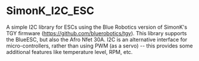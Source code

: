 # SimonK_I2C_ESC
A simple I2C library for ESCs using the Blue Robotics version of SimonK's TGY firmware (https://github.com/bluerobotics/tgy). This library supports the BlueESC, but also the Afro Nfet 30A. I2C is an alternative interface for micro-controllers, rather than using PWM (as a servo) -- this provides some additional features like temperature level, RPM, etc.
